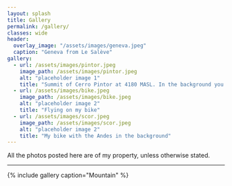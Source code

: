 ```yaml
---
layout: splash
title: Gallery
permalink: /gallery/
classes: wide
header:
  overlay_image: "/assets/images/geneva.jpeg"
  caption: "Geneva from Le Salève"
gallery:
  - url: /assets/images/pintor.jpeg
    image_path: /assets/images/pintor.jpeg
    alt: "placeholder image 1"
    title: "Summit of Cerro Pintor at 4180 MASL. In the background you can see Cerro el Plomo (5424 MASL)"
  - url: /assets/images/bike.jpeg
    image_path: /assets/images/bike.jpeg
    alt: "placeholder image 2"
    title: "Flying on my bike"
  - url: /assets/images/scor.jpeg
    image_path: /assets/images/scor.jpeg
    alt: "placeholder image 2"
    title: "My bike with the Andes in the background"
---
```



All the photos posted here are of my property, unless otherwise stated.

----------------------------------------

{% include gallery caption="Mountain" %}

